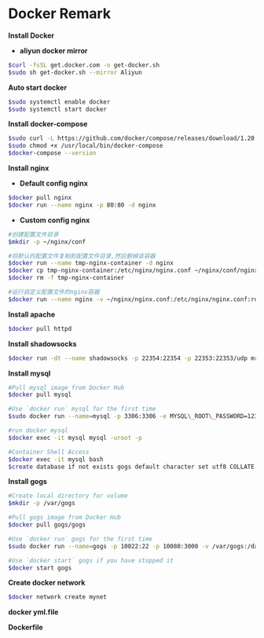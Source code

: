 # Docker Remark

**Install Docker**

- **aliyun docker mirror**

```bash
$curl -fsSL get.docker.com -o get-docker.sh
$sudo sh get-docker.sh --mirror Aliyun
```

**Auto start docker**
```bash
$sudo systemctl enable docker
$sudo systemctl start docker
```

**Install docker-compose**
```bash
$sudo curl -L https://github.com/docker/compose/releases/download/1.20.0/docker-compose-`uname -s`-`uname -m` -o /usr/local/bin/docker-compose
$sudo chmod +x /usr/local/bin/docker-compose
$docker-compose --version
```

**Install nginx**

- **Default config nginx**
```bash
$docker pull nginx
$docker run --name nginx -p 80:80 -d nginx
```

- **Custom config nginx**

```bash
#创建配置文件目录
$mkdir -p ~/nginx/conf

#将默认的配置文件复制到配置文件目录,然后删掉该容器
$docker run --name tmp-nginx-container -d nginx
$docker cp tmp-nginx-container:/etc/nginx/nginx.conf ~/nginx/conf/nginx.conf
$docker rm -f tmp-nginx-container

#运行自定义配置文件的nginx容器
$docker run --name nginx -v ~/nginx/nginx.conf:/etc/nginx/nginx.conf:ro -d -p 8080:80 nginx
```

**Install apache**
```bash
$docker pull httpd
```

**Install shadowsocks**
```bash
$docker run -dt --name shadowsocks -p 22354:22354 -p 22353:22353/udp mritd/shadowsocks -m "ss-server" -s "-s 0.0.0.0 -p 22354 -m chacha20-ietf -k 密码 --fast-open" -x -e "kcpserver" -k "-t 127.0.0.1:22354 -l :22353 -mode fast2 -dscp 46 -mtu 1350 -crypt salsa20 -datashard 7 -parityshard 3 -interval 10 -key kcp密码"
```

**Install mysql**
```bash
#Pull mysql image from Docker Hub
$docker pull mysql

#Use `docker run` mysql for the first time
$sudo docker run --name=mysql -p 3306:3306 -e MYSQL\_ROOT\_PASSWORD=123456 -d mysql --net mynet

#run docker mysql
$docker exec -it mysql mysql -uroot -p

#Container Shell Access
$docker exec -it mysql bash
$create database if not exists gogs default character set utf8 COLLATE utf8_general_ci
```

**Install gogs**
```bash
#Create local directory for volume
$mkdir -p /var/gogs

#Pull gogs image from Docker Hub
$docker pull gogs/gogs

#Use `docker run` gogs for the first time
$sudo docker run --name=gogs -p 10022:22 -p 10080:3000 -v /var/gogs:/data -d gogs/gogs --net mynet

#Use `docker start` gogs if you have stopped it
$docker start gogs
```

**Create docker network**
```bash
$docker network create mynet
```

**docker yml.file**

**Dockerfile**

